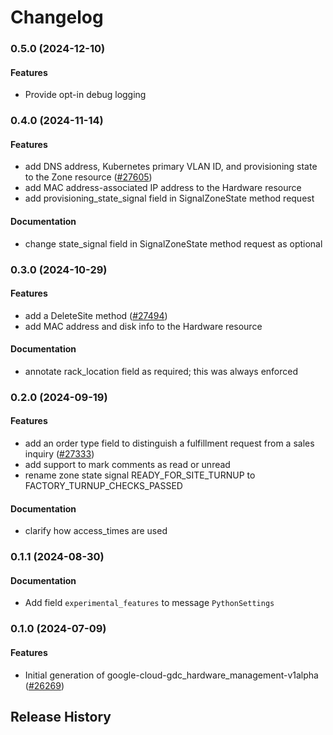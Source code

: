 # Changelog

### 0.5.0 (2024-12-10)

#### Features

* Provide opt-in debug logging 

### 0.4.0 (2024-11-14)

#### Features

* add DNS address, Kubernetes primary VLAN ID, and provisioning state to the Zone resource ([#27605](https://github.com/googleapis/google-cloud-ruby/issues/27605)) 
* add MAC address-associated IP address to the Hardware resource 
* add provisioning_state_signal field in SignalZoneState method request 
#### Documentation

* change state_signal field in SignalZoneState method request as optional 

### 0.3.0 (2024-10-29)

#### Features

* add a DeleteSite method ([#27494](https://github.com/googleapis/google-cloud-ruby/issues/27494)) 
* add MAC address and disk info to the Hardware resource 
#### Documentation

* annotate rack_location field as required; this was always enforced 

### 0.2.0 (2024-09-19)

#### Features

* add an order type field to distinguish a fulfillment request from a sales inquiry ([#27333](https://github.com/googleapis/google-cloud-ruby/issues/27333)) 
* add support to mark comments as read or unread 
* rename zone state signal READY_FOR_SITE_TURNUP to FACTORY_TURNUP_CHECKS_PASSED 
#### Documentation

* clarify how access_times are used 

### 0.1.1 (2024-08-30)

#### Documentation

* Add field `experimental_features` to message `PythonSettings` 

### 0.1.0 (2024-07-09)

#### Features

* Initial generation of google-cloud-gdc_hardware_management-v1alpha ([#26269](https://github.com/googleapis/google-cloud-ruby/issues/26269)) 

## Release History
